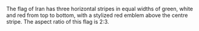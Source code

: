 The flag of Iran has three horizontal stripes in equal widths of green, white and red from top to bottom, with a stylized red emblem above the centre stripe. The aspect ratio of this flag is 2:3.